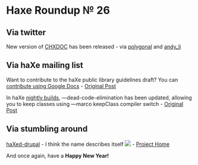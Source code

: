 [_template]: ../templates/roundup.html
# Haxe Roundup № 26

## Via twitter
New version of [CHXDOC][link 1] has been released - via [polygonal][link 2] and [andy_li][link 3]

## Via haXe mailing list
Want to contribute to the haXe public library guidelines draft? You can [contribute using Google Docs][link 4] - [Original Post][link 5]

In haXe [nightly builds][link 6], —dead-code-elimination has been updated, allowing you to keep classes using —marco keepClass compiler switch - [Original Post][link 7]

## Via stumbling around
[haXed-drupal][link 8] - I think the name describes itself <img src="http://cdn.skialbainn.com/emote/emoticon_grin.png"/> - [Project Home][link 9]

And once again, have a __Happy New Year!__

[link 1]: http://lib.haxe.org/p/chxdoc "CHXDOC - haXe lib"
[link 2]: http://www.twitter.com/#!/polygonal/ "@polygonal"
[link 3]: http://www.twitter.com/#!/andy_li/ "@andy_li"
[link 4]: https://docs.google.com/document/d/1048lojT5vZDKi4Kx9j_gKakGSqMvdmuq7ppvGSpFaBM/edit?hl=nl&amp;authkey=COjCtuUO "haXe public library guidelines draft"
[link 5]: http://markmail.org/message/ajbfpx4epvny7y4q "haXe public library guidelines draft - haXe Mailing List"
[link 6]: http://haxe.cmt.tc/ "haXe Nightly Builds"
[link 7]: http://markmail.org/message/klxjm7fm7u3lm73j "Dead Code Elimination Updated - haXe Mailing List"
[link 8]: http://translate.google.com/translate?js=n&amp;prev=_t&amp;hl=en&amp;ie=UTF-8&amp;layout=2&amp;eotf=1&amp;sl=auto&amp;tl=en&amp;u=http://code.google.com/p/haxed-drupal/ "haXed-drupal"
[link 9]: http://translate.google.com/translate?js=n&amp;prev=_t&amp;hl=en&amp;ie=UTF-8&amp;layout=2&amp;eotf=1&amp;sl=auto&amp;tl=en&amp;u=http://code.google.com/p/haxed-drupal/ "haXed-drupal"

